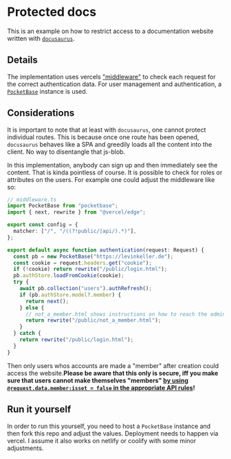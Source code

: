 # Protected docs

This is an example on how to restrict access to a documentation website written with [`docusaurus`](https://docusaurus.io/).

## Details

The implementation uses vercels ["middleware"](./middleware.ts) to check each request for the correct authentication data. For user management and authentication, a [`PocketBase`](https://pocketbase.io/) instance is used.

## Considerations

It is important to note that at least with `docusaurus`, one cannot protect individual routes. This is because once one route has been opened, `docusaurus` behaves like a SPA and greedily loads all the content into the client. No way to disentangle that js-blob.

In this implementation, anybody can sign up and then immediately see the content. That is kinda pointless of course. It is possible to check for roles or attributes on the users. For example one could adjust the middleware like so:

```typescript
// middleware.ts
import PocketBase from "pocketbase";
import { next, rewrite } from "@vercel/edge";

export const config = {
  matcher: ["/", "/((?!public/|api/).*)"],
};

export default async function authentication(request: Request) {
  const pb = new PocketBase("https://levinkeller.de");
  const cookie = request.headers.get("cookie");
  if (!cookie) return rewrite("/public/login.html");
  pb.authStore.loadFromCookie(cookie);
  try {
    await pb.collection("users").authRefresh();
    if (pb.authStore.model?.member) {
      return next();
    } else {
      // not_a_member.html shows instructions on how to reach the admin to make the person a member.
      return rewrite("/public/not_a_member.html");
    }
  } catch {
    return rewrite("/public/login.html");
  }
}
```

Then only users whos accounts are made a "member" after creation could access the website.**Please be aware that this only is secure, iff you make sure that users cannot make themselves "members" [by using `@request.data.member:isset = false` in the appropriate API rules](https://github.com/pocketbase/pocketbase/discussions/5486#discussioncomment-10556948)!**

## Run it yourself

In order to run this yourself, you need to host a `PocketBase` instance and then fork this repo and adjust the values. Deployment needs to happen via vercel. I assume it also works on netlify or coolify with some minor adjustments.
